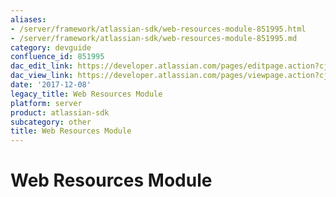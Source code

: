 ```yaml
---
aliases:
- /server/framework/atlassian-sdk/web-resources-module-851995.html
- /server/framework/atlassian-sdk/web-resources-module-851995.md
category: devguide
confluence_id: 851995
dac_edit_link: https://developer.atlassian.com/pages/editpage.action?cjm=wozere&pageId=851995
dac_view_link: https://developer.atlassian.com/pages/viewpage.action?cjm=wozere&pageId=851995
date: '2017-12-08'
legacy_title: Web Resources Module
platform: server
product: atlassian-sdk
subcategory: other
title: Web Resources Module
---
```

# Web Resources Module
